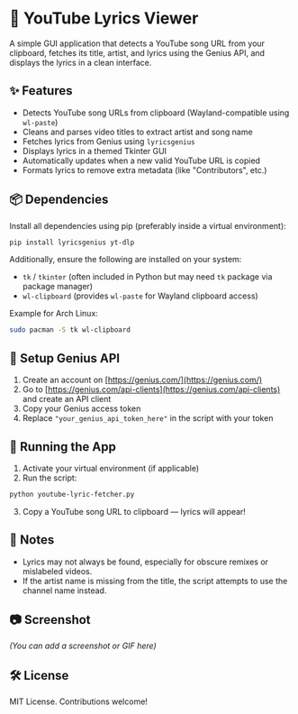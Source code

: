 # 🎵 YouTube Lyrics Viewer

A simple GUI application that detects a YouTube song URL from your clipboard, fetches its title, artist, and lyrics using the Genius API, and displays the lyrics in a clean interface.

## ✨ Features

- Detects YouTube song URLs from clipboard (Wayland-compatible using `wl-paste`)
- Cleans and parses video titles to extract artist and song name
- Fetches lyrics from Genius using `lyricsgenius`
- Displays lyrics in a themed Tkinter GUI
- Automatically updates when a new valid YouTube URL is copied
- Formats lyrics to remove extra metadata (like "Contributors", etc.)

## 📦 Dependencies

Install all dependencies using pip (preferably inside a virtual environment):

```bash
pip install lyricsgenius yt-dlp
```

Additionally, ensure the following are installed on your system:

- `tk` / `tkinter` (often included in Python but may need `tk` package via package manager)
- `wl-clipboard` (provides `wl-paste` for Wayland clipboard access)

Example for Arch Linux:
```bash
sudo pacman -S tk wl-clipboard
```

## 🔑 Setup Genius API

1. Create an account on [https://genius.com/](https://genius.com/)
2. Go to [https://genius.com/api-clients](https://genius.com/api-clients) and create an API client
3. Copy your Genius access token
4. Replace `"your_genius_api_token_here"` in the script with your token

## 🚀 Running the App

1. Activate your virtual environment (if applicable)
2. Run the script:

```bash
python youtube-lyric-fetcher.py
```

3. Copy a YouTube song URL to clipboard — lyrics will appear!

## 📝 Notes

- Lyrics may not always be found, especially for obscure remixes or mislabeled videos.
- If the artist name is missing from the title, the script attempts to use the channel name instead.

## 📷 Screenshot

*(You can add a screenshot or GIF here)*

## 🛠️ License

MIT License. Contributions welcome!
